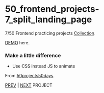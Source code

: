 # 50_frontend_projects-7_split_landing_page

7/50 Frontend practicing projects [Collection](https://github.com/yswnqc/50_frontend_projects-collection).

[DEMO](https://yswnqc.github.io/50_frontend_projects-7_split_landing_page/) here.

### Make a little difference

- Use CSS instead JS to animate

From [50projects50days](https://50projects50days.com).

[PREV](https://github.com/yswnqc/50_frontend_projects-6_scroll_animation) | [NEXT](https://github.com/yswnqc/50_frontend_projects-8_form_input_wave) PROJECT
